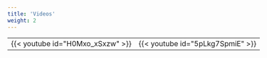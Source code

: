 ```yaml
---
title: 'Videos'
weight: 2
---
```


<table style="min-width:850px">
	<tr>
		<td>
			{{< youtube id="H0Mxo_xSxzw" >}}
		</td>
		<td>
			{{< youtube id="5pLkg7SpmiE" >}}
		</td>
	</tr>
</table>
